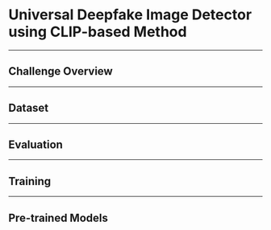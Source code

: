 # Universal Deepfake Image Detector using CLIP-based Method


---

## Challenge Overview

--- 

## Dataset

---

## Evaluation

---

## Training


---

## Pre-trained Models
